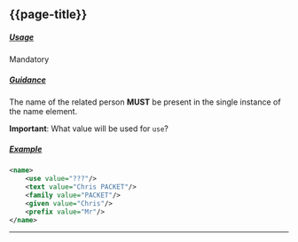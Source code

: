 ## {{page-title}}

<h5><ins>Usage</ins></h5>

<span class="mro-circle mandatory" title="Mandatory"></span> Mandatory


<h5><ins>Guidance</ins></h5>

The name of the related person **MUST** be present in the single instance of the name element.

<div class="nhsd-a-box nhsd-a-box--bg-red nhsd-!t-margin-bottom-6 nhsd-t-body">
    <b>Important</b>: What value will be used for <code>use</code>?
</div>

<h5><ins>Example</ins></h5>

```xml
<name>
    <use value="???"/>
    <text value="Chris PACKET"/>
    <family value="PACKET"/>
    <given value="Chris"/>
    <prefix value="Mr"/>
</name>
```

---
